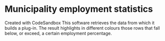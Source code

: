 # Municipality employment statistics
Created with CodeSandbox
This software retrieves the data from which it builds a plug-in. The result highlights in different colours those rows that fall below, or exceed, a certain employment percentage.
